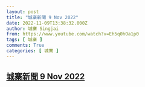 ```yaml
---
layout: post
title: "城寨新聞 9 Nov 2022"
date: 2022-11-09T13:38:32.000Z
author: 城寨 Singjai
from: https://www.youtube.com/watch?v=Eh5q0hOa1p0
tags: [ 城寨 ]
comments: True
categories: [ 城寨 ]
---
```

<!--1668001112000-->
[城寨新聞 9 Nov 2022](https://www.youtube.com/watch?v=Eh5q0hOa1p0)
------

<div>

</div>
